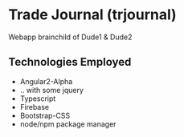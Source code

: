 # Trade Journal (trjournal)

Webapp brainchild of Dude1 & Dude2

## Technologies Employed

* Angular2-Alpha 
* .. with some jquery
* Typescript
* Firebase
* Bootstrap-CSS
* node/npm package manager







